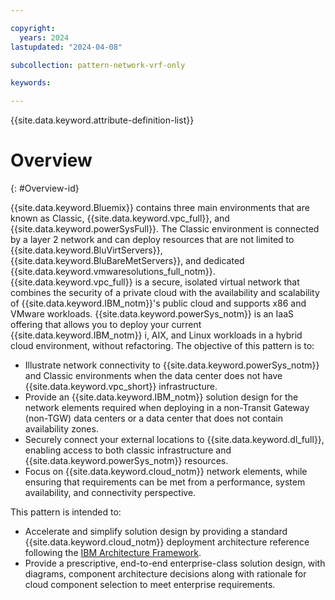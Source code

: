 ```yaml
---

copyright:
  years: 2024
lastupdated: "2024-04-08"

subcollection: pattern-network-vrf-only

keywords:

---
```


{{site.data.keyword.attribute-definition-list}}

# Overview
{: #Overview-id}

 {{site.data.keyword.Bluemix}} contains three main environments that are known as Classic, {{site.data.keyword.vpc_full}}, and {{site.data.keyword.powerSysFull}}. The Classic environment is connected by a layer 2 network and can deploy resources that are not limited to {{site.data.keyword.BluVirtServers}}, {{site.data.keyword.BluBareMetServers}}, and dedicated {{site.data.keyword.vmwaresolutions_full_notm}}. {{site.data.keyword.vpc_full}} is a secure, isolated virtual network that combines the security of a private cloud with the availability and scalability of {{site.data.keyword.IBM_notm}}'s public cloud and supports x86 and VMware workloads. {{site.data.keyword.powerSys_notm}} is an IaaS offering that allows you to deploy your current {{site.data.keyword.IBM_notm}} i, AIX, and Linux workloads in a hybrid cloud environment, without refactoring. The objective of this pattern is to:

- Illustrate network connectivity to {{site.data.keyword.powerSys_notm}} and Classic environments when the data center does not have {{site.data.keyword.vpc_short}} infrastructure.
- Provide an {{site.data.keyword.IBM_notm}} solution design for the network elements required when deploying in a non-Transit Gateway (non-TGW) data centers or a data center that does not contain availability zones.
- Securely connect your external locations to {{site.data.keyword.dl_full}}, enabling access to both classic infrastructure and {{site.data.keyword.powerSys_notm}} resources.
- Focus on {{site.data.keyword.cloud_notm}} network elements, while ensuring that requirements can be met from a performance, system availability, and connectivity perspective.

This pattern is intended to:

- Accelerate and simplify solution design by providing a standard {{site.data.keyword.cloud_notm}} deployment architecture reference following the [IBM Architecture Framework](/docs/architecture-framework).
- Provide a prescriptive, end-to-end enterprise-class solution design, with diagrams, component architecture decisions along with rationale for cloud component selection to meet enterprise requirements.
